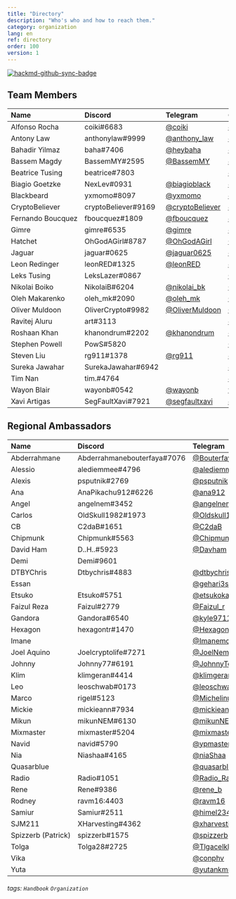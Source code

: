 ```yaml
---
title: "Directory"
description: "Who's who and how to reach them."
category: organization
lang: en
ref: directory
order: 100
version: 1
---
```


[![hackmd-github-sync-badge](https://hackmd.io/afJzrT-RTAamp4uQTTLhHw/badge)](https://hackmd.io/afJzrT-RTAamp4uQTTLhHw)

<!-- Customize CSS because of the very wide table -->
<style>
  #main_content {max-width:fit-content;overflow-x:auto;} /* Allow main content's width to go out of bounds */
  table {display:block; overflow:auto; white-space: nowrap;} /* Table is a solid block, scrolling if necessary */
</style>

## Team Members

[//]: # (PLEASE KEEP ALPHABETICAL ORDER AND CONSISTENCY, INCLUDING HYPERLINKS)

| Name              | Discord             | Telegram                                       | GitHub                                                 | Twitter                                                 | WeChat      | HackMD                                               |
| :---------------- | :------------------ | :--------------------------------------------- | :----------------------------------------------------- | :------------------------------------------------------ | :---------- | :--------------------------------------------------- |
| Alfonso Rocha     | coiki#6683          | [@coiki](https://t.me/coiki)                   | [@coiki](https://github.com/coiki)                     | [@elcoiki](https://twitter.com/elcoiki)                 |             |                                                      |
| Antony Law        | anthonylaw#9999     | [@anthony_law](https://t.me/anthony_law)       | [@anthonylaw](https://github.com/anthonylaw)           | [@Anthony14w](https://twitter.com/Anthony14w)           | yclaw_1015  | [@anthonylaw](https://hackmd.io/@anthonylaw)         |
| Bahadir Yilmaz    | baha#7406           | [@heybaha](https://t.me/heybaha)               | [@yilmazbahadir](https://github.com/yilmazbahadir)     | [@bahadiryilmaz](https://twitter.com/bahadiryilmaz)     |             | [@baha](https://hackmd.io/@baha)                     |
| Bassem Magdy      | BassemMY#2595       | [@BassemMY](https://t.me/BassemMY)             | [@bassemmagdy](https://github.com/bassemmagdy)         | [@Bassemmagdy_](https://twitter.com/Bassemmagdy_)       |             |                                                      |
| Beatrice Tusing   | beatrice#7803       |                                                | [@beatrce](https://github.com/beatrce)                 |                                                         |             |                                                      |
| Biagio Goetzke    | NexLev#0931         | [@biagioblack](https://t.me/biagioblack)       | [@nexlev3000](https://github.com/NexLev3000)           | [@Biagio_Art_Tech](https://twitter.com/Biagio_Art_Tech) |             |                                                      |
| Blackbeard        | yxmomo#8097         | [@yxmomo](https://t.me/yxmomo)                 | [@momo10101](https://github.com/momo10101)             | [@BlackBeard10101](https://twitter.com/blackbeard10101) |             | [@momo10101](https://hackmd.io/@momo10101)           |
| CryptoBeliever    | cryptoBeliever#9169 | [@cryptoBeliever](https://t.me/cryptoBeliever) | [@cryptoBeliever](https://github.com/cryptoBeliever)   | [@cryptoBeliever_](https://twitter.com/cryptoBeliever_) |             | [@cryptoBeliever](https://hackmd.io/@cryptoBeliever) |
| Fernando Boucquez | fboucquez#1809      | [@fboucquez](https://t.me/fboucquez)           | [@fboucquez](https://github.com/fboucquez)             | [@FBoucquez](https://twitter.com/FBoucquez)             |             |                                                      |
| Gimre             | gimre#6535          | [@gimre](https://t.me/gimre)                   | [@gimer](https://github.com/gimer)                     | [@NCOSIGIMCITYNRE](https://twitter.com/NCOSIGIMCITYNRE) |             |                                                      |
| Hatchet           | OhGodAGirl#8787     | [@OhGodAGirl](https://t.me/OhGodAGirl)         | [@0x6861746366574](https://github.com/0x6861746366574) | [@0x6861746366574](https://twitter.com/0x6861746366574) | OhGodAGirl  |                                                      |
| Jaguar            | jaguar#0625         | [@jaguar0625](https://t.me/jaguar0625)         | [@jaguar0625](https://github.com/jaguar0625)           | [@jaguar0625](https://twitter.com/Jaguar0625)           |             |                                                      |
| Leon Redinger     | leonRED#1325        | [@leonRED](https://t.me/leonRED)               | [@leoinker](https://github.com/leoinker)               | [@leonRED](https://twitter.com/leonRED)                 |             |                                                      |
| Leks Tusing       | LeksLazer#0867      |                                                | [@LeksLazer](https://github.com/LeksLazer)             |                                                         |             |                                                      |
| Nikolai Boiko     | NikolaiB#6204       | [@nikolai_bk](https://t.me/nikolai_bk)         | [@NikolaiB](https://github.com/NikolaiB)               | [@Postoronnii__](https://twitter.com/Postoronnii__)     |             |                                                      |
| Oleh Makarenko    | oleh_mk#2090        | [@oleh_mk](https://t.me/oleh_mk)               | [@OlegMakarenko](https://github.com/OlegMakarenko)     |                                                         |             |                                                      |
| Oliver Muldoon    | OliverCrypto#9982   | [@OliverMuldoon](https://t.me/OliverMuldoon)   | [@Blockresearch](https://github.com/Blockresearch)     | [@OliverMuldoon](https://twitter.com/OliverMuldoon)     |             |                                                      |
| Ravitej Aluru     | art#3113            |                                                | [@ravitej-aluru](https://github.com/ravitej-aluru)     | [@artej](https://twitter.com/artej)                     |             |                                                      |
| Roshaan Khan      | khanondrum#2202     | [@khanondrum](https://t.me/khanondrum)         | [@khanondrum](https://github.com/khanondrum)           | [@khanondrum](https://twitter.com/khanondrum)           |             |                                                      |
| Stephen Powell    | PowS#5820           |                                                | [@Pow1404](https://github.com/Pow1404)                 |                                                         |             |                                                      |
| Steven Liu        | rg911#1378          | [@rg911](https://t.me/rg911)                   | [@rg911](https://github.com/rg911)                     | [@rg911_sl](https://twitter.com/rg911_sl)               | muzilaogong | [@rg911](https://hackmd.io/@rg911)                   |
| Sureka Jawahar    | SurekaJawahar#6942  |                                                | [@surekabpm](https://github.com/surekabpm)             |                                                         |             |                                                      |
| Tim Nan           | tim.#4764           |                                                | [@timmymmit](https://github.com/timmymmit)             |                                                         |             |                                                      |
| Wayon Blair       | wayonb#0542         | [@wayonb](https://t.me/wayonb)                 | [wayonb](https://github.com/wayonb)                    | [@Wayon](https://twitter.com/wayon)                     |             |                                                      |
| Xavi Artigas      | SegFaultXavi#7921   | [@segfaultxavi](https://t.me/segfaultxavi)     | [@segfaultxavi](https://github.com/segfaultxavi)       | [@sigsegvx](https://twitter.com/sigsegvx)               |             | [@segfaultxavi](https://hackmd.io/@segfaultxavi)     |

## Regional Ambassadors

[//]: # (PLEASE KEEP ALPHABETICAL ORDER AND CONSISTENCY, INCLUDING HYPERLINKS)

| Name               | Discord                     | Telegram                                             | Twitter                                                 | Region |
| :----------------- | :-------------------------- | :--------------------------------------------------- | :------------------------------------------------------ | :----- |
| Abderrahmane       | Abderrahmanebouterfaya#7076 | [@Bouterfaya](https://t.me/Bouterfaya)               | [@AbdouBouterfaya](https://twitter.com/AbdouBouterfaya) | IT     |
| Alessio            | alediemmee#4796             | [@alediemmee](https://t.me/alediemmee)               | [@alediemmee](https://twitter.com/alediemmee)           |        |
| Alexis             | psputnik#2769               | [@psputnik](https://t.me/psputnik)                   | [@PepinSputnik](https://twitter.com/PepinSputnik)       |        |
| Ana                | AnaPikachu912#6226          | [@ana912](https://t.me/ana912)                       | [@AnaPikachu912](https://twitter.com/AnaPikachu912)     |        |
| Angel              | angelnem#3452               | [@angelnem](https://t.me/angelnem)                   | [@bestgoldangel](https://twitter.com/bestgoldangel)     |        |
| Carlos             | OldSkull1982#1973           | [@Oldskull1982](https://t.me/Oldskull1982)           | [@todo_nem](https://twitter.com/todo_nem)               |        |
| CB                 | C2daB#1651                  | [@C2daB](https://t.me/C2daB)                         | [@DjCellBlock](https://twitter.com/DjCellBlock)         |        |
| Chipmunk           | Chipmunk#5563               | [@ChipmunkJP](https://t.me/ChipmunkJP)               | [@AI27982784](https://twitter.com/AI27982784)           |        |
| David Ham          | D..H..#5923                 | [@Davham](https://t.me/Davham)                       | [@David_TH_Ham](https://twitter.com/David_TH_Ham)       |        |
| Demi               | Demi#9601                   |                                                      |                                                         |        |
| DTBYChris          | Dtbychris#4883              | [@dtbychris](https://t.me/dtbychris)                 | [@NEM_Taiwanese](https://twitter.com/NEM_Taiwanese)     |        |
| Essan              |                             | [@gehari3sei](https://t.me/gehari3sei)               |                                                         |        |
| Etsuko             | Etsuko#5751                 | [@etsukokanetaka](https://t.me/etsukokanetaka)       |                                                         |        |
| Faizul Reza        | Faizul#2779                 | [@Faizul_r](https://t.me/Faizul_r)                   | [@FaizulReza1](https://twitter.com/FaizulReza1)         |        |
| Gandora            | Gandora#6540                | [@kyle97119](https://t.me/kyle97119)                 |                                                         |        |
| Hexagon            | hexagontr#1470              | [@HexagonTR](https://t.me/HexagonTR)                 |                                                         |        |
| Imane              |                             | [@Imanemour](https://t.me/Imanemour)                 |                                                         |        |
| Joel Aquino        | Joelcryptolife#7271         | [@JoelNemlife](https://t.me/JoelNemlife)             |                                                         |        |
| Johnny             | Johnny77#6191               | [@JohnnyTongki](https://t.me/JohnnyTongki)           | [@TongkiJohnny](https://twitter.com/TongkiJohnny)       |        |
| Klim               | klimgeran#4414              | [@klimgeran](https://t.me/klimgeran)                 | [@GeranKlim](https://twitter.com/GeranKlim)             |        |
| Leo                | leoschwab#0173              | [@leoschwab](https://t.me/leoschwab)                 | [@schwab_leonardo](https://twitter.com/schwab_leonardo) |        |
| Marco              | rigel#5123                  | [@Michelinux](https://t.me/Michelinux)               |                                                         |        |
| Mickie             | mickieann#7934              | [@mickieann](https://t.me/mickieann)                 |                                                         |        |
| Mikun              | mikunNEM#6130               | [@mikunNEM](https://t.me/mikunNEM)                   |                                                         |        |
| Mixmaster          | mixmaster#5204              | [@mixmaster](https://t.me/mixmaster)                 |                                                         |        |
| Navid              | navid#5790                  | [@ypmaster](https://t.me/ypmaster)                   |                                                         |        |
| Nia                | Niashaa#4165                | [@niaShaa](https://t.me/niaShaa)                     |                                                         |        |
| Quasarblue         |                             | [@quasarblue](https://t.me/quasarblue)               |                                                         |        |
| Radio              | Radio#1051                  | [@Radio_RadioNEMber](https://t.me/Radio_RadioNEMber) |                                                         | Japan  |
| Rene               | Rene#9386                   | [@rene_b](https://t.me/rene_b)                       |                                                         |        |
| Rodney             | ravm16:4403                 | [@ravm16](https://t.me/ravm16)                       |                                                         |        |
| Samiur             | Samiur#2511                 | [@himel234](https://t.me/himel234)                   |                                                         |        |
| SJM211             | XHarvesting#4362            | [@xharvesting](https://t.me/xharvesting)             | [@XHarvesting](https://twitter.com/XHarvesting)         |        |
| Spizzerb (Patrick) | spizzerb#1575               | [@spizzerb](https://t.me/spizzerb)                   |                                                         |        |
| Tolga              | Tolga28#2725                | [@Tlgacelkkk](https://t.me/Tlgacelkkk)               |                                                         |        |
| Vika               |                             | [@conphv](https://t.me/conphv)                       |                                                         |        |
| Yuta               |                             | [@yutankmr](https://t.me/yutankmr)                   | [@yutasoCrypto](https://twitter.com/yutasoCrypto)       |        |

###### tags: `Handbook` `Organization`
